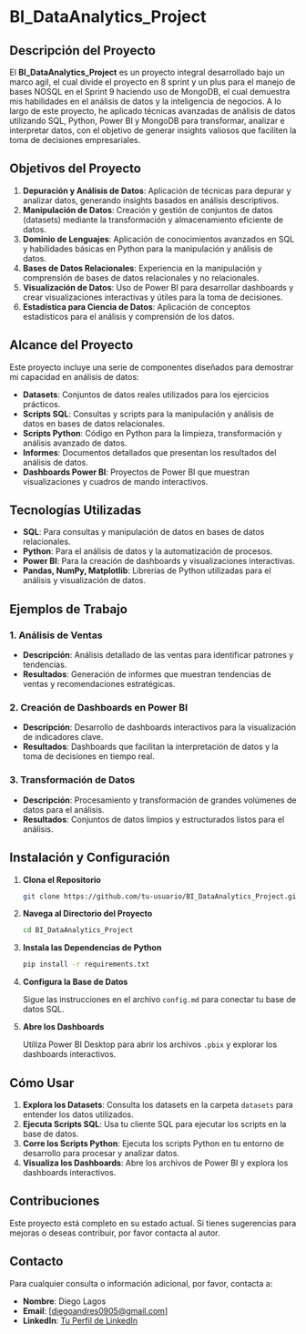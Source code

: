 # BI_DataAnalytics_Project

## Descripción del Proyecto

El **BI_DataAnalytics_Project** es un proyecto integral desarrollado bajo un marco agil, el cual divide el proyecto en  8 sprint y un plus para el manejo de bases NOSQL en el Sprint 9 haciendo uso de MongoDB, el cual demuestra mis habilidades en el análisis de datos y la inteligencia de negocios. A lo largo de este proyecto, he aplicado técnicas avanzadas de análisis de datos utilizando SQL, Python, Power BI y MongoDB para transformar, analizar e interpretar datos, con el objetivo de generar insights valiosos que faciliten la toma de decisiones empresariales.

## Objetivos del Proyecto

1. **Depuración y Análisis de Datos**: Aplicación de técnicas para depurar y analizar datos, generando insights basados en análisis descriptivos.
2. **Manipulación de Datos**: Creación y gestión de conjuntos de datos (datasets) mediante la transformación y almacenamiento eficiente de datos.
3. **Dominio de Lenguajes**: Aplicación de conocimientos avanzados en SQL y habilidades básicas en Python para la manipulación y análisis de datos.
4. **Bases de Datos Relacionales**: Experiencia en la manipulación y comprensión de bases de datos relacionales y no relacionales.
5. **Visualización de Datos**: Uso de Power BI para desarrollar dashboards y crear visualizaciones interactivas y útiles para la toma de decisiones.
6. **Estadística para Ciencia de Datos**: Aplicación de conceptos estadísticos para el análisis y comprensión de los datos.

## Alcance del Proyecto

Este proyecto incluye una serie de componentes diseñados para demostrar mi capacidad en análisis de datos:

- **Datasets**: Conjuntos de datos reales utilizados para los ejercicios prácticos.
- **Scripts SQL**: Consultas y scripts para la manipulación y análisis de datos en bases de datos relacionales.
- **Scripts Python**: Código en Python para la limpieza, transformación y análisis avanzado de datos.
- **Informes**: Documentos detallados que presentan los resultados del análisis de datos.
- **Dashboards Power BI**: Proyectos de Power BI que muestran visualizaciones y cuadros de mando interactivos.

## Tecnologías Utilizadas

- **SQL**: Para consultas y manipulación de datos en bases de datos relacionales.
- **Python**: Para el análisis de datos y la automatización de procesos.
- **Power BI**: Para la creación de dashboards y visualizaciones interactivas.
- **Pandas, NumPy, Matplotlib**: Librerías de Python utilizadas para el análisis y visualización de datos.

## Ejemplos de Trabajo

### 1. Análisis de Ventas

- **Descripción**: Análisis detallado de las ventas para identificar patrones y tendencias.
- **Resultados**: Generación de informes que muestran tendencias de ventas y recomendaciones estratégicas.

### 2. Creación de Dashboards en Power BI

- **Descripción**: Desarrollo de dashboards interactivos para la visualización de indicadores clave.
- **Resultados**: Dashboards que facilitan la interpretación de datos y la toma de decisiones en tiempo real.

### 3. Transformación de Datos

- **Descripción**: Procesamiento y transformación de grandes volúmenes de datos para el análisis.
- **Resultados**: Conjuntos de datos limpios y estructurados listos para el análisis.

## Instalación y Configuración

1. **Clona el Repositorio**

    ```bash
    git clone https://github.com/tu-usuario/BI_DataAnalytics_Project.git
    ```

2. **Navega al Directorio del Proyecto**

    ```bash
    cd BI_DataAnalytics_Project
    ```

3. **Instala las Dependencias de Python**

    ```bash
    pip install -r requirements.txt
    ```

4. **Configura la Base de Datos**

    Sigue las instrucciones en el archivo `config.md` para conectar tu base de datos SQL.

5. **Abre los Dashboards**

    Utiliza Power BI Desktop para abrir los archivos `.pbix` y explorar los dashboards interactivos.

## Cómo Usar

1. **Explora los Datasets**: Consulta los datasets en la carpeta `datasets` para entender los datos utilizados.
2. **Ejecuta Scripts SQL**: Usa tu cliente SQL para ejecutar los scripts en la base de datos.
3. **Corre los Scripts Python**: Ejecuta los scripts Python en tu entorno de desarrollo para procesar y analizar datos.
4. **Visualiza los Dashboards**: Abre los archivos de Power BI y explora los dashboards interactivos.

## Contribuciones

Este proyecto está completo en su estado actual. Si tienes sugerencias para mejoras o deseas contribuir, por favor contacta al autor.


## Contacto

Para cualquier consulta o información adicional, por favor, contacta a:

- **Nombre**: Diego Lagos
- **Email**: [diegoandres0905@gmail.com]
- **LinkedIn**: [Tu Perfil de LinkedIn](www.linkedin.com/in/diego-lagos-data-analyst-bi)
